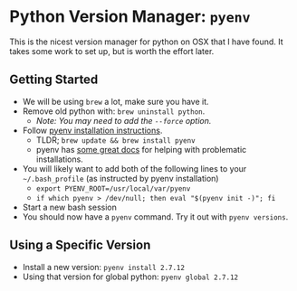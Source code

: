 # Python Version Manager: `pyenv`

This is the nicest version manager for python on OSX that I have found.  It takes some work to set up, but is worth the effort later.

## Getting Started

- We will be using `brew` a lot, make sure you have it.
- Remove old python with: `brew uninstall python`.
  - _Note: You may need to add the `--force` option._
- Follow [pyenv installation instructions](https://github.com/yyuu/pyenv#homebrew-on-mac-os-x).
  - TLDR; `brew update && brew install pyenv`
  - pyenv has [some great docs](https://github.com/yyuu/pyenv/wiki/Common-build-problems) for helping with problematic installations.
- You will likely want to add both of the following lines to your `~/.bash_profile` (as instructed by pyenv installation)
  - `export PYENV_ROOT=/usr/local/var/pyenv`
  - `if which pyenv > /dev/null; then eval "$(pyenv init -)"; fi`
- Start a new bash session
- You should now have a `pyenv` command.  Try it out with `pyenv versions`.


## Using a Specific Version

- Install a new version: `pyenv install 2.7.12`
- Using that version for global python: `pyenv global 2.7.12`
